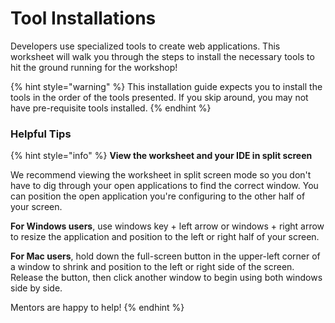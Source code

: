 # Tool Installations

Developers use specialized tools to create web applications. This worksheet will walk you through the steps to install the necessary tools to hit the ground running for the workshop!

{% hint style="warning" %}
This installation guide expects you to install the tools in the order of the tools presented. If you skip around, you may not have pre-requisite tools installed.
{% endhint %}

### Helpful Tips

{% hint style="info" %}
**View the worksheet and your IDE in split screen** 

We recommend viewing the worksheet in split screen mode so you don't have to dig through your open applications to find the correct window. You can position the open application you're configuring to the other half of your screen.

**For Windows users**, use windows key + left arrow or windows + right arrow to resize the application and position to the left or right half of your screen.

**For Mac users**, hold down the full-screen button in the upper-left corner of a window to shrink and position to the left or right side of the screen. Release the button, then click another window to begin using both windows side by side.

Mentors are happy to help!
{% endhint %}



